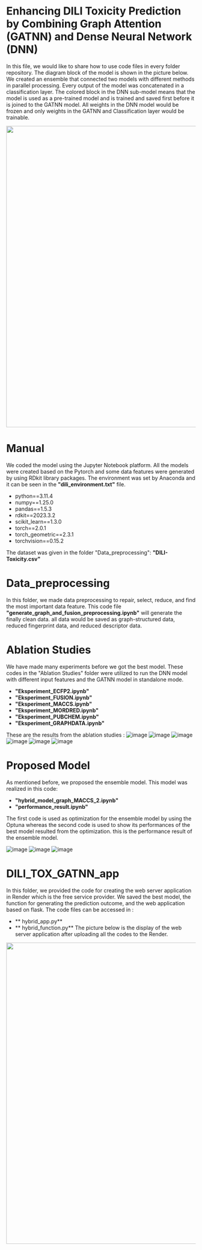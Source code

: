 # Enhancing DILI Toxicity Prediction by Combining Graph Attention (GATNN) and Dense Neural Network (DNN)

In this file, we would like to share how to use code files in every folder repository. The diagram block of the model is shown in the picture below.
We created an ensemble that connected two models with different methods in parallel processing. Every output of the model was concatenated in a classification layer.
The colored block in the DNN sub-model means that the model is used as a pre-trained model and is trained and saved first before it is joined to the GATNN model. All weights in the DNN model 
would be frozen and only weights in the GATNN and Classification layer would be trainable. 

<img src="https://github.com/user-attachments/assets/59c50365-91ac-426e-8ffe-473c2dd5128a" width="800" />

# Manual 
We coded the model using the Jupyter Notebook platform. All the models were created based on the Pytorch and some data features were generated by using RDkit library packages. 
The environment was set by Anaconda and it can be seen in the **"dili_environment.txt"** file. 
 - python==3.11.4
 - numpy==1.25.0
 - pandas==1.5.3
 - rdkit==2023.3.2
 - scikit_learn==1.3.0
 - torch==2.0.1
 - torch_geometric==2.3.1
 - torchvision==0.15.2

The dataset was given in the folder "Data_preprocessing": **"DILI-Toxicity.csv"**

# Data_preprocessing
In this folder, we made data preprocessing to repair, select, reduce, and find the most important data feature.
This code file **"generate_graph_and_fusion_preprocessing.ipynb"** will generate the finally clean data. 
all data would be saved as graph-structured data, reduced fingerprint data, and reduced descriptor data. 

# Ablation Studies 
We have made many experiments before we got the best model. These codes in the "Ablation Studies" folder were utilized to run the DNN model with different input features and the GATNN model in standalone mode. 
 - **"Eksperiment_ECFP2.ipynb"**
 - **"Eksperiment_FUSION.ipynb"**
 - **"Eksperiment_MACCS.ipynb"**
 - **"Eksperiment_MORDRED.ipynb"**
 - **"Eksperiment_PUBCHEM.ipynb"**
 - **"Eksperiment_GRAPHDATA.ipynb"**

These are the results from the ablation studies :
![image](https://github.com/user-attachments/assets/4b5bd516-a3be-473f-b765-25df7237a3a9)
![image](https://github.com/user-attachments/assets/550bb71a-38be-45a0-88ff-9a9fddbce0a7)
![image](https://github.com/user-attachments/assets/7bf34954-f681-4f53-8436-b8a3a48d5a23)
![image](https://github.com/user-attachments/assets/6a980ff4-d21e-44b2-bb9c-9909c184ee5a)
![image](https://github.com/user-attachments/assets/b6302b47-72dd-4379-b5c8-d3b7b4d2b033)
![image](https://github.com/user-attachments/assets/b2d1d2ba-e46c-4483-901e-720c03296807)

# Proposed Model 
As mentioned before, we proposed the ensemble model. This model was realized in this code:  
- **"hybrid_model_graph_MACCS_2.ipynb"** 
- **"performance_result.ipynb"**

The first code is used as optimization for the ensemble model by using the Optuna whereas the second code is used to show its performances of the best model resulted from the optimization. 
this is the performance result of the ensemble model. 

 ![image](https://github.com/user-attachments/assets/fc29a734-6677-4d68-abec-9624fb498096)
![image](https://github.com/user-attachments/assets/f0949018-9e33-44d8-9e01-d939f865b357) ![image](https://github.com/user-attachments/assets/30b441ec-004c-4bf7-b9ee-e89f690e7f4c)

# DILI_TOX_GATNN_app
In this folder, we provided the code for creating the web server application in Render which is the free service provider. We saved the best model, the function for generating the prediction outcome, and the web application based on flask. 
The code files can be accessed in : 
- ** hybrid_app.py**
- ** hybrid_function.py**
The picture below is the display of the web server application after uploading all the codes to the Render.

<img src="https://github.com/user-attachments/assets/1c7adc71-8fb5-4463-9118-71daa1fcc760" width="800" />
